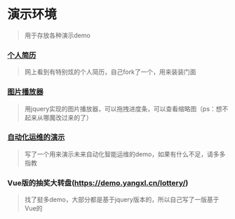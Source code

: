 # 演示环境
> 用于存放各种演示demo

### [个人简历](https://demo.yangxl.cn/resume/)
> 网上看到有特别炫的个人简历，自己fork了一个，用来装装门面

### [图片播放器](https://demo.yangxl.cn/image-player/)
> 用jquery实现的图片播放器，可以拖拽进度条，可以查看缩略图（ps：想不起来从哪魔改过来的了）

### [自动化运维的演示](https://demo.yangxl.cn/ai-operation/)
> 写了一个用来演示未来自动化智能运维的demo，如果有什么不足，请多多指教

### Vue版的抽奖大转盘(https://demo.yangxl.cn/lottery/)
> 找了挺多demo，大部分都是基于jquery版本的，所以自己写了一版基于Vue的